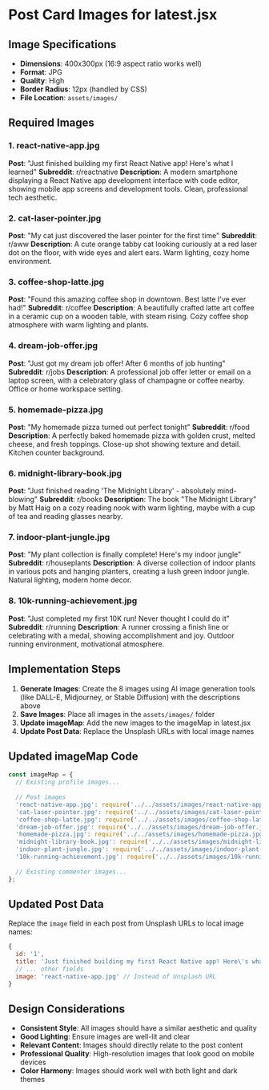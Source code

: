 # Post Card Images for latest.jsx

## Image Specifications
- **Dimensions**: 400x300px (16:9 aspect ratio works well)
- **Format**: JPG
- **Quality**: High
- **Border Radius**: 12px (handled by CSS)
- **File Location**: `assets/images/`

## Required Images

### 1. react-native-app.jpg
**Post**: "Just finished building my first React Native app! Here's what I learned"
**Subreddit**: r/reactnative
**Description**: A modern smartphone displaying a React Native app development interface with code editor, showing mobile app screens and development tools. Clean, professional tech aesthetic.

### 2. cat-laser-pointer.jpg
**Post**: "My cat just discovered the laser pointer for the first time"
**Subreddit**: r/aww
**Description**: A cute orange tabby cat looking curiously at a red laser dot on the floor, with wide eyes and alert ears. Warm lighting, cozy home environment.

### 3. coffee-shop-latte.jpg
**Post**: "Found this amazing coffee shop in downtown. Best latte I've ever had!"
**Subreddit**: r/coffee
**Description**: A beautifully crafted latte art coffee in a ceramic cup on a wooden table, with steam rising. Cozy coffee shop atmosphere with warm lighting and plants.

### 4. dream-job-offer.jpg
**Post**: "Just got my dream job offer! After 6 months of job hunting"
**Subreddit**: r/jobs
**Description**: A professional job offer letter or email on a laptop screen, with a celebratory glass of champagne or coffee nearby. Office or home workspace setting.

### 5. homemade-pizza.jpg
**Post**: "My homemade pizza turned out perfect tonight"
**Subreddit**: r/food
**Description**: A perfectly baked homemade pizza with golden crust, melted cheese, and fresh toppings. Close-up shot showing texture and detail. Kitchen counter background.

### 6. midnight-library-book.jpg
**Post**: "Just finished reading 'The Midnight Library' - absolutely mind-blowing"
**Subreddit**: r/books
**Description**: The book "The Midnight Library" by Matt Haig on a cozy reading nook with warm lighting, maybe with a cup of tea and reading glasses nearby.

### 7. indoor-plant-jungle.jpg
**Post**: "My plant collection is finally complete! Here's my indoor jungle"
**Subreddit**: r/houseplants
**Description**: A diverse collection of indoor plants in various pots and hanging planters, creating a lush green indoor jungle. Natural lighting, modern home decor.

### 8. 10k-running-achievement.jpg
**Post**: "Just completed my first 10K run! Never thought I could do it"
**Subreddit**: r/running
**Description**: A runner crossing a finish line or celebrating with a medal, showing accomplishment and joy. Outdoor running environment, motivational atmosphere.

## Implementation Steps

1. **Generate Images**: Create the 8 images using AI image generation tools (like DALL-E, Midjourney, or Stable Diffusion) with the descriptions above
2. **Save Images**: Place all images in the `assets/images/` folder
3. **Update imageMap**: Add the new images to the imageMap in latest.jsx
4. **Update Post Data**: Replace the Unsplash URLs with local image names

## Updated imageMap Code

```javascript
const imageMap = {
  // Existing profile images...
  
  // Post images
  'react-native-app.jpg': require('../../assets/images/react-native-app.jpg'),
  'cat-laser-pointer.jpg': require('../../assets/images/cat-laser-pointer.jpg'),
  'coffee-shop-latte.jpg': require('../../assets/images/coffee-shop-latte.jpg'),
  'dream-job-offer.jpg': require('../../assets/images/dream-job-offer.jpg'),
  'homemade-pizza.jpg': require('../../assets/images/homemade-pizza.jpg'),
  'midnight-library-book.jpg': require('../../assets/images/midnight-library-book.jpg'),
  'indoor-plant-jungle.jpg': require('../../assets/images/indoor-plant-jungle.jpg'),
  '10k-running-achievement.jpg': require('../../assets/images/10k-running-achievement.jpg'),
  
  // Existing commenter images...
};
```

## Updated Post Data

Replace the `image` field in each post from Unsplash URLs to local image names:

```javascript
{
  id: '1',
  title: 'Just finished building my first React Native app! Here\'s what I learned',
  // ... other fields
  image: 'react-native-app.jpg' // Instead of Unsplash URL
}
```

## Design Considerations

- **Consistent Style**: All images should have a similar aesthetic and quality
- **Good Lighting**: Ensure images are well-lit and clear
- **Relevant Content**: Images should directly relate to the post content
- **Professional Quality**: High-resolution images that look good on mobile devices
- **Color Harmony**: Images should work well with both light and dark themes 